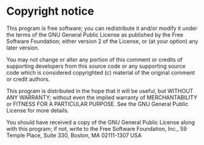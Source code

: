 # Copyright notice

This program is free software; you can redistribute it and/or modify it under the terms of the GNU General Public License as published by the Free Software Foundation; either version 2 of the License, or \(at your option\) any later version.

You may not change or alter any portion of this comment or credits of supporting developers from this source code or any supporting source code which is considered copyrighted \(c\) material of the original comment or credit authors.

This program is distributed in the hope that it will be useful, but WITHOUT ANY WARRANTY; without even the implied warranty of MERCHANTABILITY or FITNESS FOR A PARTICULAR PURPOSE. See the GNU General Public License for more details.

You should have received a copy of the GNU General Public License along with this program; if not, write to the Free Software Foundation, Inc., 59 Temple Place, Suite 330, Boston, MA 02111-1307 USA  


